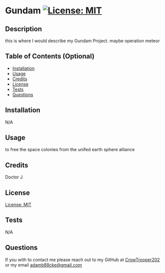 
# Gundam [![License: MIT](https://img.shields.io/badge/License-MIT-yellow.svg)](https://opensource.org/licenses/MIT)

## Description

this is where I would describe my Gundam Project. maybe operation meteor

## Table of Contents (Optional)

- [Installation](#installation)
- [Usage](#usage)
- [Credits](#credits)
- [License](#license)
- [Tests](#tests)
- [Questions](#questions)

## Installation

N/A

## Usage

to free the space colonies from the unifed earth sphere alliance

## Credits

Doctor J

## License

[License: MIT](https://opensource.org/licenses/MIT)

## Tests

N/A

## Questions

If you with to contact me please reach out to my GitHub at [CrowTrooper202](https://github.com/crowtrooper202/) or my email adamb88cke@gmail.com

